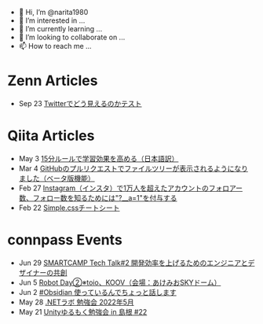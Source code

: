 - 👋 Hi, I’m @narita1980
- 👀 I’m interested in ...
- 🌱 I’m currently learning ...
- 💞️ I’m looking to collaborate on ...
- 📫 How to reach me ...

# Zenn Articles

<!-- profile updater begin: zenn -->
- Sep 23 [Twitterでどう見えるのかテスト](https://zenn.dev/narita1980/articles/cbb21f8d7f785752d6ac)
<!-- profile updater end: zenn -->

# Qiita Articles

<!-- profile updater begin: qiita -->
- May 3 [15分ルールで学習効果を高める（日本語訳）](https://qiita.com/narita1980/items/d0ad5246344fc6e4380f)
- Mar 4 [GitHubのプルリクエストでファイルツリーが表示されるようになりました（ベータ版機能）](https://qiita.com/narita1980/items/bee2c5232342a51e0415)
- Feb 27 [Instagram（インスタ）で1万人を超えたアカウントのフォロアー数、フォロー数を知るためには"?__a=1"を付与する](https://qiita.com/narita1980/items/630b7014fa893461b991)
- Feb 22 [Simple.cssチートシート](https://qiita.com/narita1980/items/fd2ccf0e91944aab9fd5)
<!-- profile updater end: qiita -->

# connpass Events

<!-- profile updater begin: connpass -->
- Jun 29 [SMARTCAMP Tech Talk#2 開発効率を上げるためのエンジニアとデザイナーの共創](https://smartcamp.connpass.com/event/245405/)
- Jun 5 [Robot Day②※toio、KOOV（会場：あけみおSKYドーム）](https://coderdojo-nago.connpass.com/event/247309/)
- Jun 2 [#Obsidian 使っているんでちょっと話します](https://distributed-agile-team.connpass.com/event/247156/)
- May 28 [.NETラボ 勉強会 2022年5月](https://dotnetlab.connpass.com/event/246279/)
- May 21 [Unityゆるもく勉強会 in 島根 #22](https://chiikiokoshi-vr.connpass.com/event/247375/)
<!-- profile updater end: connpass -->

<!---
narita1980/narita1980 is a ✨ special ✨ repository because its `README.md` (this file) appears on your GitHub profile.
You can click the Preview link to take a look at your changes.
--->
